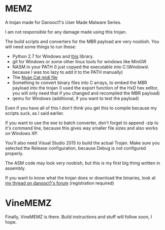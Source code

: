 # MEMZ
A trojan made for Danooct1's User Made Malware Series.

I am not responsible for any damage made using this trojan.

The build scripts and converters for the MBR payload are very noobish. You will need some things to run these:

 - Python 2.7 for Windows and [this](https://github.com/vishnubob/python-midi) library.
 - git for Windows or some other linux tools for windows like MinGW
 - NASM in your PATH (I just copyed the executable into C:\Windows\ because I was too lazy to add it to the PATH manually)
 - The [Nyan Cat midi file](http://morganatmacsd.tumblr.com/post/7275362575/midi-file-for-nyan-cat-song)
 - Something to convert binary files into C arrays, to embed the MBR payload into the trojan (I used the export function of the HxD hex editor, you will only need that if you changed and recompiled the MBR payload)
 - qemu for Windows (additional, if you want to test the payload)

Even if you have all of this I don't think you get this to compile because my scripts suck, as I said earlier.
 
If you want to use the exe to batch converter, don't forget to append -zip to it's command line, because this gives way smaller file sizes and also works on Windows XP.

You'll also need Visual Studio 2015 to build the actual Trojan. Make sure you selected the Release configuration, because Debug is not configured properly.

The ASM code may look very noobish, but this is my first big thing written in assembly.

If you want to know what the trojan does or download the binaries, look at [my thread on danooct1's forum](http://danooct1.com/forum/viewtopic.php?f=12&t=470) (registration required)

# VineMEMZ
Finally, VineMEMZ is there. Build instructions and stuff will follow soon, I hope.